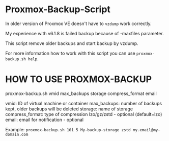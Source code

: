 # Proxmox-Backup-Script


In older version of Proxmox VE doesn't have to `vzdump` work correctly.

My experience with v6.1.8 is failed backup because of -maxfiles parameter.

This script remove older backups and start backup by vzdump.

For more information how to work with this script you can use `proxmox-backup.sh help`.



# HOW TO USE PROXMOX-BACKUP #


proxmox-backup.sh vmid max_backups storage compress_format email

vmid: ID of virtual machine or container
max_backups: number of backups kept, older backups will be deleted 
storage: name of storage
compress_format: type of compression lzo/gz/zstd - optional (default=lzo)
email: email for notification - optional

Example: `proxmox-backup.sh 101 5 My-backup-storage zstd my.email@my-domain.com`
